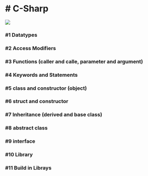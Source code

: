 <head><h1># C-Sharp</h1></head>

<body>
  <img src="https://miro.medium.com/max/500/1*y6Opk-cAQVe6uyKYH3306g.png">
  
  <h3>#1 Datatypes</h3>
  <h3>#2 Access Modifiers</h3>
  <h3>#3 Functions (caller and calle, parameter and argument)</h3>
  <h3>#4 Keywords and Statements</h3>
  <h3>#5 class and constructor (object)</h3>
  <h3>#6 struct and constructor</h3>
  <h3>#7 Inheritance (derived and base class) </h3>
  <h3>#8 abstract class</h3>
  <h3>#9 interface</h3>
  <h3>#10 Library</h3>
  <h3>#11 Build in Librays</h3>
  <h3></h3>
  <h3></h3>
  <h3></h3>
</body>
